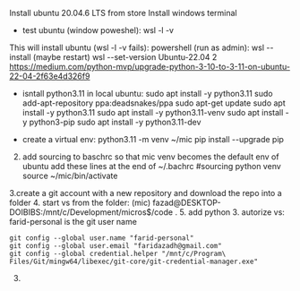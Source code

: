 Install ubuntu 20.04.6 LTS from store
Install windows terminal

- test ubuntu (window poweshel):
wsl -l -v


This will install ubuntu (wsl -l -v fails):
powershell (run as admin): wsl --install (maybe restart)
wsl --set-version Ubuntu-22.04 2
https://medium.com/python-mvp/upgrade-python-3-10-to-3-11-on-ubuntu-22-04-2f63e4d326f9

 - isntall python3.11 in local ubuntu:
    sudo apt install -y python3.11
    sudo add-apt-repository ppa:deadsnakes/ppa
    sudo apt-get update
    sudo apt install -y python3.11
    sudo apt install -y python3.11-venv
    sudo apt install -y python3-pip
    sudo apt install -y python3.11-dev

- create a virtual env:
    python3.11 -m venv ~/mic
    pip install --upgrade pip

2. add sourcing to baschrc so that mic venv becomes the default env of ubuntu
    add these lines at the end of ~/.bachrc
        #sourcing python venv                                                                              
        source ~/mic/bin/activate 

3.create a git account with a new repository and download the repo into a folder
4. start vs from the folder: (mic) fazad@DESKTOP-DOIBIBS:/mnt/c/Development/micros$/code .
5. add python 
3. autorize vs:
    farid-personal is the git user name

    git config --global user.name "farid-personal"
    git config --global user.email "faridazadh@gmail.com"
    git config --global credential.helper "/mnt/c/Program\ Files/Git/mingw64/libexec/git-core/git-credential-manager.exe"

3.
